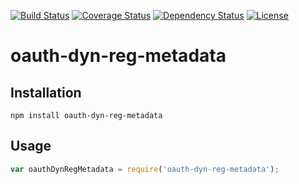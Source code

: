 [![Build Status](https://travis-ci.org/OADA/oauth-dyn-reg-metadata.svg?branch=master)](https://travis-ci.org/OADA/oauth-dyn-reg-metadata)
[![Coverage Status](https://coveralls.io/repos/OADA/oauth-dyn-reg-metadata/badge.svg?branch=master)](https://coveralls.io/r/OADA/oauth-dyn-reg-metadata?branch=master)
[![Dependency Status](https://david-dm.org/oada/oauth-dyn-reg-metadata.svg)](https://david-dm.org/oada/oauth-dyn-reg-metadata)
[![License](http://img.shields.io/:license-Apache%202.0-green.svg)](http://www.apache.org/licenses/LICENSE-2.0.html)

# oauth-dyn-reg-metadata #

## Installation ##
```shell
npm install oauth-dyn-reg-metadata
```

## Usage ##
```javascript
var oauthDynRegMetadata = require('oauth-dyn-reg-metadata');
```

